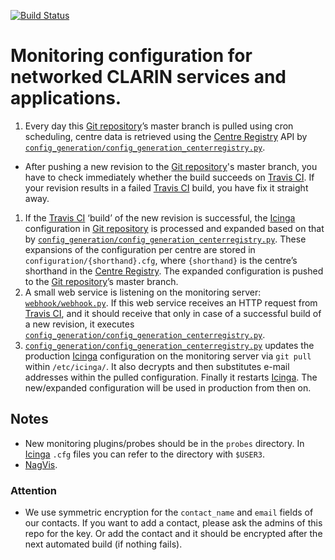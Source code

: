 [![Build Status](https://travis-ci.org/clarin-eric/monitoring.svg?branch=master)](https://travis-ci.org/clarin-eric/monitoring)

# Monitoring configuration for networked CLARIN services and applications.

[Travis CI]: https://travis-ci.org/clarin-eric/monitoring
[Icinga]: https://clarin.fz-juelich.de/icinga
[NagVis]: https://clarin.fz-juelich.de/nagvis/frontend/nagvis-js/index.php
[Centre Registry]: https://centres.clarin.eu
[Git repository]: https://github.com/clarin-eric/monitoring

1. Every day this [Git repository]’s master branch is pulled using cron scheduling, centre data is retrieved using the [Centre Registry] API by [`config_generation/config_generation_centerregistry.py`](../config_generation/config_generation_centerregistry.py). 
* After pushing a new revision to the [Git repository]'s master branch, you have to check immediately whether the build succeeds on [Travis CI]. If your revision results in a failed [Travis CI] build, you have fix it straight away.
1. If the [Travis CI] ‘build’ of the new revision is successful, the [Icinga] configuration in [Git repository] is processed and expanded based on that by [`config_generation/config_generation_centerregistry.py`](../config_generation/config_generation_centerregistry.py). These expansions of the configuration per centre are stored in `configuration/{shorthand}.cfg`, where `{shorthand}` is the centre’s shorthand in the [Centre Registry]. The expanded configuration is pushed to the [Git repository]’s master branch.
1. A small web service is listening on the monitoring server: [`webhook/webhook.py`](webhook/webhook.py). If this web service receives an HTTP request from [Travis CI], and it should receive that only in case of a successful build of a new revision, it executes  [`config_generation/config_generation_centerregistry.py`](../config_generation/config_generation_centerregistry.py).
1. [`config_generation/config_generation_centerregistry.py`](../config_generation/config_generation_centerregistry.py) updates the production [Icinga] configuration on the monitoring server via `git pull` within `/etc/icinga/`. It also decrypts and then substitutes e-mail addresses within the pulled configuration. Finally it restarts [Icinga]. The new/expanded configuration will be used in production from then on.

## Notes
* New monitoring plugins/probes should be in the `probes` directory. In [Icinga] `.cfg` files you can refer to the directory with `$USER3`.
* [NagVis].

### Attention
* We use symmetric encryption for the `contact_name` and `email` fields of our contacts. If you want to add a contact, please ask the admins of this repo for the key. Or add the contact and it should be encrypted after the next automated build (if nothing fails).

